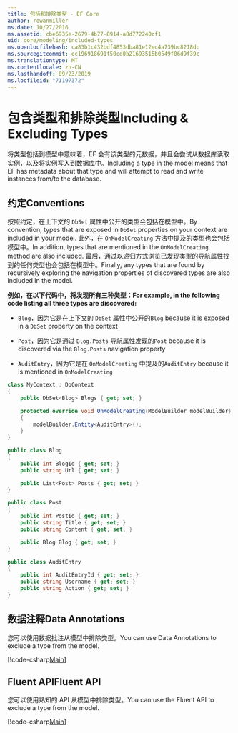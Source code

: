 ```yaml
---
title: 包括和排除类型 - EF Core
author: rowanmiller
ms.date: 10/27/2016
ms.assetid: cbe6935e-2679-4b77-8914-a8d772240cf1
uid: core/modeling/included-types
ms.openlocfilehash: ca83b1c432bdf4853dba81e12ec4a739bc8218dc
ms.sourcegitcommit: ec196918691f50cd0b21693515b0549f06d9f39c
ms.translationtype: MT
ms.contentlocale: zh-CN
ms.lasthandoff: 09/23/2019
ms.locfileid: "71197372"
---
```

# <a name="including--excluding-types"></a><span data-ttu-id="96f41-102">包含类型和排除类型</span><span class="sxs-lookup"><span data-stu-id="96f41-102">Including & Excluding Types</span></span>

<span data-ttu-id="96f41-103">将类型包括到模型中意味着，EF 会有该类型的元数据，并且会尝试从数据库读取实例，以及将实例写入到数据库中。</span><span class="sxs-lookup"><span data-stu-id="96f41-103">Including a type in the model means that EF has metadata about that type and will attempt to read and write instances from/to the database.</span></span>

## <a name="conventions"></a><span data-ttu-id="96f41-104">约定</span><span class="sxs-lookup"><span data-stu-id="96f41-104">Conventions</span></span>

<span data-ttu-id="96f41-105">按照约定，在上下文的 `DbSet` 属性中公开的类型会包括在模型中。</span><span class="sxs-lookup"><span data-stu-id="96f41-105">By convention, types that are exposed in `DbSet` properties on your context are included in your model.</span></span> <span data-ttu-id="96f41-106">此外，在 `OnModelCreating` 方法中提及的类型也会包括模型中。</span><span class="sxs-lookup"><span data-stu-id="96f41-106">In addition, types that are mentioned in the `OnModelCreating` method are also included.</span></span> <span data-ttu-id="96f41-107">最后，通过以递归方式浏览已发现类型的导航属性找到的任何类型也会包括在模型中。</span><span class="sxs-lookup"><span data-stu-id="96f41-107">Finally, any types that are found by recursively exploring the navigation properties of discovered types are also included in the model.</span></span>

<span data-ttu-id="96f41-108">**例如，在以下代码中，将发现所有三种类型：**</span><span class="sxs-lookup"><span data-stu-id="96f41-108">**For example, in the following code listing all three types are discovered:**</span></span>

* <span data-ttu-id="96f41-109">`Blog`，因为它是在上下文的 `DbSet` 属性中公开的</span><span class="sxs-lookup"><span data-stu-id="96f41-109">`Blog` because it is exposed in a `DbSet` property on the context</span></span>

* <span data-ttu-id="96f41-110">`Post`，因为它是通过 `Blog.Posts` 导航属性发现的</span><span class="sxs-lookup"><span data-stu-id="96f41-110">`Post` because it is discovered via the `Blog.Posts` navigation property</span></span>

* <span data-ttu-id="96f41-111">`AuditEntry`，因为它是在 `OnModelCreating` 中提及的</span><span class="sxs-lookup"><span data-stu-id="96f41-111">`AuditEntry` because it is mentioned in `OnModelCreating`</span></span>

<!-- [!code-csharp[Main](samples/core/Modeling/Conventions/IncludedTypes.cs?highlight=3,7,16)] -->
``` csharp
class MyContext : DbContext
{
    public DbSet<Blog> Blogs { get; set; }

    protected override void OnModelCreating(ModelBuilder modelBuilder)
    {
        modelBuilder.Entity<AuditEntry>();
    }
}

public class Blog
{
    public int BlogId { get; set; }
    public string Url { get; set; }

    public List<Post> Posts { get; set; }
}

public class Post
{
    public int PostId { get; set; }
    public string Title { get; set; }
    public string Content { get; set; }

    public Blog Blog { get; set; }
}

public class AuditEntry
{
    public int AuditEntryId { get; set; }
    public string Username { get; set; }
    public string Action { get; set; }
}
```

## <a name="data-annotations"></a><span data-ttu-id="96f41-112">数据注释</span><span class="sxs-lookup"><span data-stu-id="96f41-112">Data Annotations</span></span>

<span data-ttu-id="96f41-113">您可以使用数据批注从模型中排除类型。</span><span class="sxs-lookup"><span data-stu-id="96f41-113">You can use Data Annotations to exclude a type from the model.</span></span>

[!code-csharp[Main](../../../samples/core/Modeling/DataAnnotations/IgnoreType.cs?highlight=20)]

## <a name="fluent-api"></a><span data-ttu-id="96f41-114">Fluent API</span><span class="sxs-lookup"><span data-stu-id="96f41-114">Fluent API</span></span>

<span data-ttu-id="96f41-115">您可以使用熟知的 API 从模型中排除类型。</span><span class="sxs-lookup"><span data-stu-id="96f41-115">You can use the Fluent API to exclude a type from the model.</span></span>

[!code-csharp[Main](../../../samples/core/Modeling/FluentAPI/IgnoreType.cs?highlight=12)]
